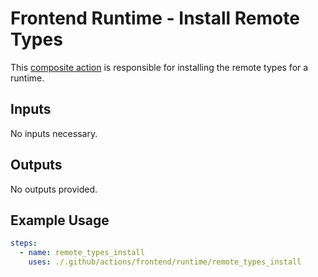 # Frontend Runtime - Install Remote Types

This [composite action](./action.yml) is responsible for installing the remote types for a runtime.

## Inputs

No inputs necessary.                                                       

## Outputs

No outputs provided.

## Example Usage

```yaml
steps:
  - name: remote_types_install
    uses: ./.github/actions/frontend/runtime/remote_types_install
```
